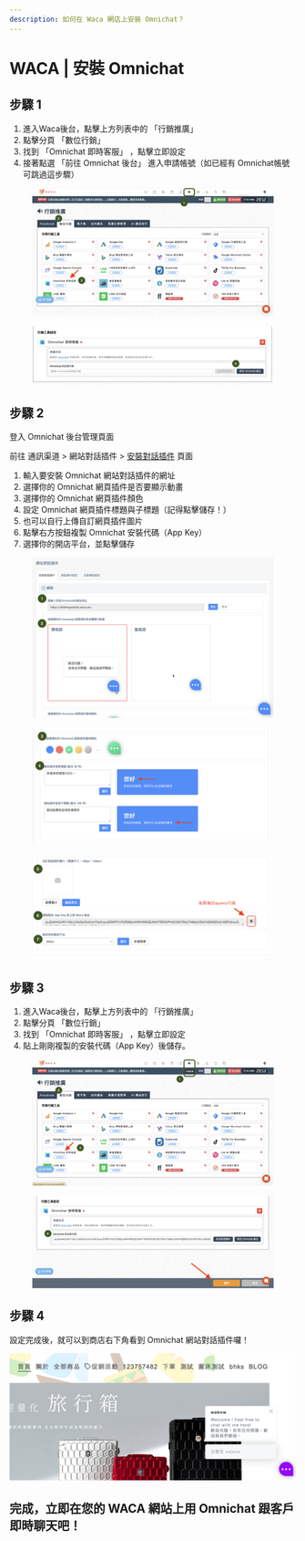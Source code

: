 ```yaml
---
description: 如何在 Waca 網店上安裝 Omnichat？
---
```


# WACA | 安裝 Omnichat

## 步驟 1

1. 進入Waca後台，點擊上方列表中的 「行銷推廣」
2. 點擊分頁 「數位行銷」
3. 找到 「Omnichat 即時客服」 ，點擊立即設定
4. 接著點選 「前往 Omnichat 後台」 進入申請帳號（如已經有 Omnichat帳號可跳過這步驟）

<figure><img src="../../../../.gitbook/assets/截圖 2024-12-20 上午11.30.58.png" alt=""><figcaption></figcaption></figure>

<figure><img src="../../../../.gitbook/assets/截圖 2024-12-20 上午11.31.04.png" alt=""><figcaption></figcaption></figure>

## 步驟 2

登入 Omnichat 後台管理頁面

前往 通訊渠道  >  網站對話插件  >  [安裝對話插件](https://app.easychat.co/install.html)   頁面

1. 輸入要安裝 Omnichat 網站對話插件的網址
2. 選擇你的 Omnichat 網頁插件是否要顯示動畫
3. 選擇你的 Omnichat 網頁插件顏色
4. 設定 Omnichat 網頁插件標題與子標題（記得點擊儲存！）
5. 也可以自行上傳自訂網頁插件圖片
6. 點擊右方按鈕複製 Omnichat 安裝代碼（App Key）
7. 選擇你的開店平台，並點擊儲存

<figure><img src="../../../../.gitbook/assets/截圖 2024-12-20 上午11.08.30.png" alt=""><figcaption></figcaption></figure>

<figure><img src="../../../../.gitbook/assets/截圖 2024-12-20 上午11.09.00.png" alt=""><figcaption></figcaption></figure>

<figure><img src="../../../../.gitbook/assets/截圖 2024-12-20 上午11.09.11.png" alt=""><figcaption></figcaption></figure>

## 步驟 3

1. 進入Waca後台，點擊上方列表中的 「行銷推廣」
2. 點擊分頁 「數位行銷」
3. 找到 「Omnichat 即時客服」 ，點擊立即設定
4. 貼上剛剛複製的安裝代碼（App Key）後儲存。

<figure><img src="../../../../.gitbook/assets/截圖 2024-12-20 上午11.21.56.png" alt=""><figcaption></figcaption></figure>

<figure><img src="../../../../.gitbook/assets/截圖 2024-12-20 上午11.22.07.png" alt=""><figcaption></figcaption></figure>

## 步驟 4

設定完成後，就可以到商店右下角看到 Omnichat 網站對話插件囉！

![](<../../../../.gitbook/assets/Screen Shot 2020-06-09 at 6.59.28 PM.png>)



## **完成，立即在您的 WACA 網站上用** Omnichat **跟客戶即時聊天吧！**
